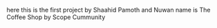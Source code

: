here this is the first project by Shaahid Pamoth and Nuwan
name is The Coffee Shop
by Scope Cummunity
